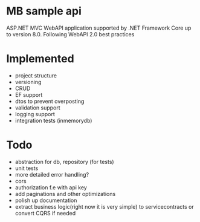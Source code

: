 # MB sample api
ASP.NET MVC WebAPI application supported by .NET Framework Core up to version
8.0. 
Following WebAPI 2.0 best practices

# Implemented



* project structure
* versioning
* CRUD
* EF support
* dtos to prevent overposting
* validation support
* logging support
* integration tests (inmemorydb)

# Todo

* abstraction for db, repository (for tests)
* unit tests
* more detailed error handling?
* cors
* authorization f.e with api key
* add paginations and other optimizations
* polish up documentation
* extract business logic(right now it is very simple) to servicecontracts or convert CQRS if needed
